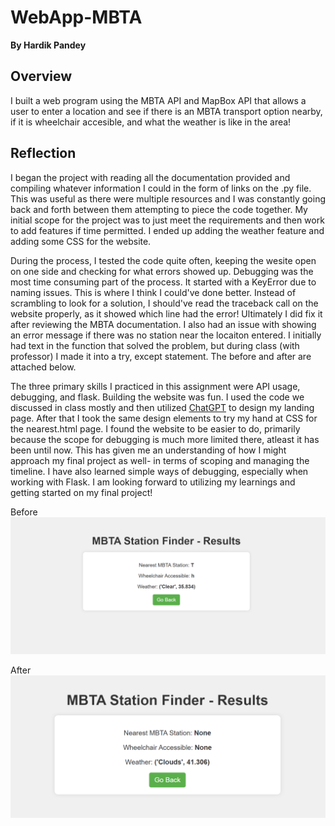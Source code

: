 # WebApp-MBTA
**By Hardik Pandey**

## Overview

I built a web program using the MBTA API and MapBox API that allows a user to enter a location and see if there is an MBTA transport option nearby, if it is wheelchair accesible, and what the weather is like in the area! 

## Reflection

I began the project with reading all the documentation provided and compiling whatever information I could in the form of links on the .py file. This was useful as there were multiple resources and I was constantly going back and forth between them attempting to piece the code together. My initial scope for the project was to just meet the requirements and then work to add features if time permitted. I ended up adding the weather feature and adding some CSS for the website. 

During the process, I tested the code quite often, keeping the wesite open on one side and checking for what errors showed up. Debugging was the most time consuming part of the process. It started with a KeyError due to naming issues. This is where I think I could've done better. Instead of scrambling to look for a solution, I should've read the traceback call on the website properly, as it showed which line had the error! Ultimately I did fix it after reviewing the MBTA documentation. I also had an issue with showing an error message if there was no station near the locaiton entered. I initially had text in the function that solved the problem, but during class (with professor) I made it into a try, except statement. The before and after are attached below.

The three primary skills I practiced in this assignment were API usage, debugging, and flask. Building the website was fun. I used the code we discussed in class mostly and then utilized [ChatGPT](https://chat.openai.com/share/f217efc8-fd84-4734-be50-55eca13553ce) to design my landing page. After that I took the same design elements to try my hand at CSS for the nearest.html page. I found the website to be easier to do, primarily because the scope for debugging is much more limited there, atleast it has been until now. This has given me an understanding of how I might approach my final project as well- in terms of scoping and managing the timeline. I have also learned simple ways of debugging, especially when working with Flask. I am looking forward to utilizing my learnings and getting started on my final project!

Before
![Alt text](image.png)

After 
![Alt text](image-1.png)
